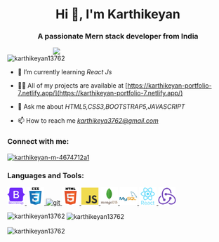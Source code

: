 <h1 align="center">Hi 👋, I'm Karthikeyan</h1>
<h3 align="center">A passionate Mern stack developer from India</h3>
<img align="right" width="400" src="https://repository-images.githubusercontent.com/588181932/e36ec678-7984-4cdd-8e4c-a3932772ff8e">

<p align="left"> <img src="https://komarev.com/ghpvc/?username=karthikeyan13762&label=Profile%20views&color=0e75b6&style=flat" alt="karthikeyan13762" /> </p>

- 🌱 I’m currently learning *React Js*

- 👨‍💻 All of my projects are available at [https://karthikeyan-portfolio-7.netlify.app/](https://karthikeyan-portfolio-7.netlify.app/)

- 💬 Ask me about *HTML5,CSS3,BOOTSTRAP5,JAVASCRIPT*

- 📫 How to reach me *karthikeya3762@gmail.com*

<h3 align="left">Connect with me:</h3>
<p align="left">
<a href="https://linkedin.com/in/karthikeyan-m-4674712a1" target="blank"><img align="center" src="https://raw.githubusercontent.com/rahuldkjain/github-profile-readme-generator/master/src/images/icons/Social/linked-in-alt.svg" alt="karthikeyan-m-4674712a1" height="30" width="40" /></a>
</p>

<h3 align="left">Languages and Tools:</h3>
<p align="left"> <a href="https://getbootstrap.com" target="_blank" rel="noreferrer"> <img src="https://raw.githubusercontent.com/devicons/devicon/master/icons/bootstrap/bootstrap-plain-wordmark.svg" alt="bootstrap" width="40" height="40"/> </a> <a href="https://www.w3schools.com/css/" target="_blank" rel="noreferrer"> <img src="https://raw.githubusercontent.com/devicons/devicon/master/icons/css3/css3-original-wordmark.svg" alt="css3" width="40" height="40"/> </a> <a href="https://git-scm.com/" target="_blank" rel="noreferrer"> <img src="https://www.vectorlogo.zone/logos/git-scm/git-scm-icon.svg" alt="git" width="40" height="40"/> </a> <a href="https://www.w3.org/html/" target="_blank" rel="noreferrer"> <img src="https://raw.githubusercontent.com/devicons/devicon/master/icons/html5/html5-original-wordmark.svg" alt="html5" width="40" height="40"/> </a> <a href="https://developer.mozilla.org/en-US/docs/Web/JavaScript" target="_blank" rel="noreferrer"> <img src="https://raw.githubusercontent.com/devicons/devicon/master/icons/javascript/javascript-original.svg" alt="javascript" width="40" height="40"/> </a> <a href="https://www.mongodb.com/" target="_blank" rel="noreferrer"> <img src="https://raw.githubusercontent.com/devicons/devicon/master/icons/mongodb/mongodb-original-wordmark.svg" alt="mongodb" width="40" height="40"/> </a> <a href="https://www.mysql.com/" target="_blank" rel="noreferrer"> <img src="https://raw.githubusercontent.com/devicons/devicon/master/icons/mysql/mysql-original-wordmark.svg" alt="mysql" width="40" height="40"/> </a> <a href="https://reactjs.org/" target="_blank" rel="noreferrer"> <img src="https://raw.githubusercontent.com/devicons/devicon/master/icons/react/react-original-wordmark.svg" alt="react" width="40" height="40"/> </a> <a href="https://redux.js.org" target="_blank" rel="noreferrer"> <img src="https://raw.githubusercontent.com/devicons/devicon/master/icons/redux/redux-original.svg" alt="redux" width="40" height="40"/> </a> </p>

<p><img align="left" src="https://github-readme-stats.vercel.app/api/top-langs?username=karthikeyan13762&show_icons=true&locale=en&layout=compact" alt="karthikeyan13762" /></p>

<p>&nbsp;<img align="center" src="https://github-readme-stats.vercel.app/api?username=karthikeyan13762&show_icons=true&locale=en" alt="karthikeyan13762" /></p>

<p><img align="center" src="https://github-readme-streak-stats.herokuapp.com/?user=karthikeyan13762&" alt="karthikeyan13762" /></p>

